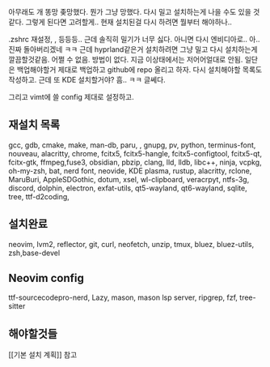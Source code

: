 아무래도 개 똥망 좆망했다. 뭔가 그냥 망했다. 다시 밀고 설치하는게 나을 수도 있을 것 같다.
그렇게 된다면 고려할게.. 현재 설치된걸 다시 하려면 뭘부터 해야하나..

.zshrc 재설정, , 등등등.. 근데 솔직히 밀기가 너무 싫다. 아니면 다시 엔비디아로.. 아.. 진짜 돌아버리겠네 ㅋㅋ 근데 hyprland같은거 설치하려면 그냥 밀고 다시 설치하는게 깔끔할것같음. 어쩔 수 없음. 방법이 없다. 지금 이상태에서는 저어어얼대로 안됨. 일단은 백업해야할거 제대로 백업하고 github에 repo 올리고 하자.
다시 설치해야할 목록도 작성하고.
근데 또 KDE 설치할거야? 흠.. ㅋㅋ 글쎄다. 

그리고 vimt에 쓸 config 제대로 설정하고.

## 재설치 목록
 gcc, gdb, cmake, make, man-db, paru, , gnupg, pv, python, terminus-font, nouveau, alacritty, chrome, fcitx5, fcitx5-hangle, fcitx5-configtool, fcitx5-qt, fcitx-gtk, ffmpeg,fuse3, obsidian, pbzip, clang, lld, lldb, libc++, ninja, vcpkg, oh-my-zsh, bat, nerd font, neovide, KDE plasma, rustup, alacritty, rclone, MaruBuri, AppleSDGothic, dotum, xsel, wl-clipboard, veracrpyt, ntfs-3g,  discord, dolphin, electron, exfat-utils, qt5-wayland, qt6-wayland, sqlite, tree, ttf-d2coding, 

## 설치완료
neovim, lvm2, reflector, git, curl, neofetch, unzip, tmux, bluez, bluez-utils, zsh,base-devel

## Neovim config
ttf-sourcecodepro-nerd, Lazy, mason, mason lsp server, ripgrep, fzf, tree-sitter

## 해야할것들
[[기본 설치 계획]] 참고

